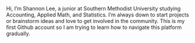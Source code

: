 Hi, I’m Shannon Lee, a junior at Southern Methodist University studying Accounting, Applied Math, and Statistics.
I’m always down to start projects or brainstorm ideas and love to get involved in the community.
This is my first Github account so I am trying to learn how to navigate this platform gradually.


<!---
shannonl9/shannonl9 is a ✨ special ✨ repository because its `README.md` (this file) appears on your GitHub profile.
You can click the Preview link to take a look at your changes.
--->
